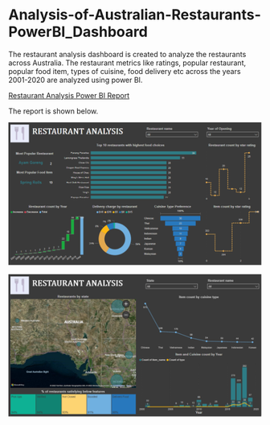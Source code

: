 # Analysis-of-Australian-Restaurants-PowerBI_Dashboard

The restaurant analysis dashboard is created to analyze the restaurants across Australia. The restaurant metrics like ratings, popular restaurant, popular food item, types of cuisine, food delivery etc across the years 2001-2020 are analyzed using power BI. 

[Restaurant Analysis Power BI Report](https://rawcdn.githack.com/SuvarnaDalin/Analysis-of-Australian-Restaurants-PowerBI_Dashboard/2427e68217afee63f3f6c9755fc43310501d2802/restaurant_analysis.html)

The report is shown below.

![alt text](https://github.com/SuvarnaDalin/Analysis-of-Australian-Restaurants-PowerBI_Dashboard/blob/main/Stats.png)

![alt text](https://github.com/SuvarnaDalin/Analysis-of-Australian-Restaurants-PowerBI_Dashboard/blob/main/Locations.png)


